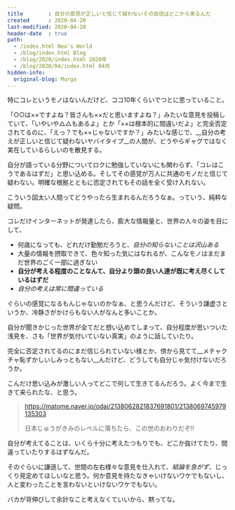 ```yaml
---
title        : 自分の意見が正しいと信じて疑わないその自信はどこから来るんだ
created      : 2020-04-20
last-modified: 2020-04-20
header-date  : true
path:
  - /index.html Neo's World
  - /blog/index.html Blog
  - /blog/2020/index.html 2020年
  - /blog/2020/04/index.html 04月
hidden-info:
  original-blog: Murga
---
```


特にコレというモノはないんだけど、ココ10年くらいでつとに思っていること。

「○○は××ですよね？皆さんも××だと思いますよね？」みたいな意見を投稿していて、「いやいや△△もあるよ」とか「××は根本的に間違いだよ」と完全否定されてるのに、「えっ？でも××じゃないですか？」みたいな感じで、__自分の考えが正しいと信じて疑わないヤバイタイプ__の人間が、どうやらギャグではなく実在しているらしいのを散見する。

自分が語っている分野についてロクに勉強していないにも関わらず、「コレはこうであるはずだ」と思い込める。そしてその感覚が万人に共通のモノだと信じて疑わない。明確な根拠とともに否定されてもその話を全く受け入れない。

こういう図太い人間ってどうやったら生まれるんだろうなぁ。っていう、純粋な疑問。

コレだけインターネットが発達したら、膨大な情報量と、世界の人々の姿を目にして、

- 何歳になっても、どれだけ勤勉だろうと、_自分の知らないことは沢山ある_
- 大量の情報を摂取できて、色々知った気にはなれるが、こんなモノはまだまだ世界のごく一部に過ぎない
- __自分が考える程度のことなんて、自分より頭の良い人達が既に考え尽くしているはずだ__
- _自分の考えは常に間違っている_

ぐらいの感覚になるもんじゃないのかなぁ、と思うんだけど、そういう謙虚さというか、冷静さがかけらもない人がなんと多いことか。

自分が聞きかじった世界が全てだと想い込めてしまって、自分程度が思いついた浅見を、さも「世界が気付いていない真実」のように話していたり。

完全に否定されてるのにまだ信じられていない様とか、傍から見てて__メチャクチャ恥ずかしいしみっともない__んだけど、どうしても自分じゃ気付けないだろうか。

こんだけ思い込みが激しい人ってどこで何して生きてるんだろう。よく今まで生きて来られたな、と思う。

> <https://matome.naver.jp/odai/2138062821837691801/2138069745979135303>
> 
> 日本じゅうがきみのレベルに落ちたら、この世のおわりだぞ!!

自分が考えてることは、いくら十分に考えたつもりでも、どこか抜けてたり、間違っていたりするはずなんだ。

そのぐらいに謙遜して、世間の左右様々な意見を仕入れて、_結論を急がず_、じっくり見定めてほしいなと思う。何か意見を持たなきゃいけないワケでもないし、人と変わったことを言わないといけないワケでもない。

バカが背伸びして余計なこと考えなくていいから、黙ってな。

